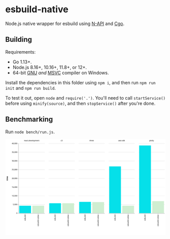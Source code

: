 # esbuild-native

Node.js native wrapper for esbuild using [N-API](https://nodejs.org/api/n-api.html) and [Cgo](https://golang.org/cmd/cgo/).

## Building

Requirements:

- Go 1.13+.
- Node.js 8.16+, 10.16+, 11.8+, or 12+.
- 64-bit [GNU](https://jmeubank.github.io/tdm-gcc/) *and* [MSVC](https://github.com/nodejs/node-gyp#on-windows) compiler on Windows.

Install the dependencies in this folder using `npm i`, and then run `npm run init` and `npm run build`.

To test it out, open `node` and `require('.')`. You'll need to call `startService()` before using `minify(source)`, and then `stopService()` after you're done.

## Benchmarking

Run `node bench/run.js`.

<img src="./bench/results.svg">

